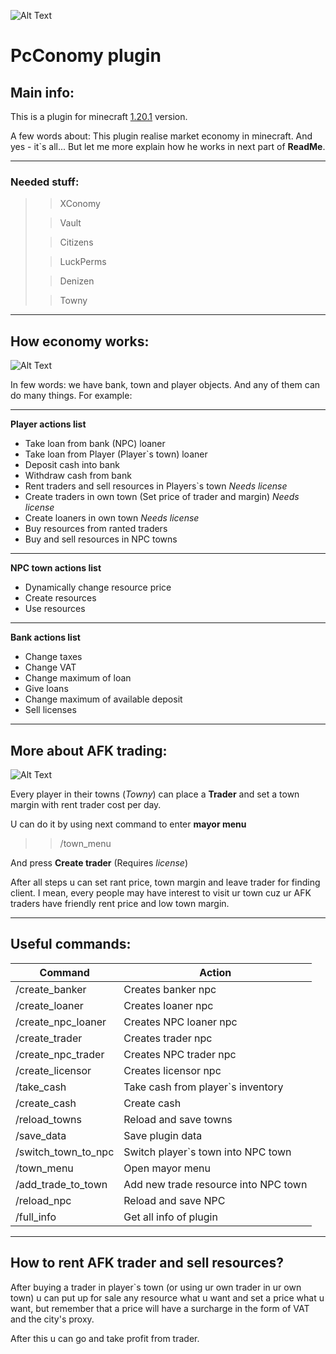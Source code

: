 
![Alt Text](https://github.com/j1sk1ss/pcConomy.PC/blob/master/cover1.png)
# PcConomy plugin
## Main info:
This is a plugin for minecraft [1.20.1](https://www.minecraft.net/ru-ru/article/minecraft-java-edition-1-20-1) version. 

A few words about: This plugin realise 
market economy in minecraft. And yes - it`s all... But let me more explain
how he works in next part of **ReadMe**.

----------------------------------------
### Needed stuff:

>> XConomy
> 
>> Vault
>
>> Citizens
>
>> LuckPerms
>
>> Denizen
>
>> Towny
----------------------------------------
## How economy works:
![Alt Text](https://github.com/j1sk1ss/pcConomy.PC/blob/master/cover2.png)

In few words: we have bank, town and player objects. And any of them can do many things. For example:

----------------------------------------
**Player actions list**
- Take loan from bank (NPC) loaner
- Take loan from Player (Player`s town) loaner
- Deposit cash into bank
- Withdraw cash from bank
- Rent traders and sell resources in Players`s town *Needs license*
- Create traders in own town (Set price of trader and margin) *Needs license*
- Create loaners in own town *Needs license*
- Buy resources from ranted traders
- Buy and sell resources in NPC towns
----------------------------------------
**NPC town actions list**
- Dynamically change resource price
- Create resources
- Use resources
----------------------------------------
**Bank actions list**
- Change taxes
- Change VAT
- Change maximum of loan
- Give loans
- Change maximum of available deposit
- Sell licenses
----------------------------------------
## More about AFK trading:
![Alt Text](https://github.com/j1sk1ss/pcConomy.PC/blob/master/cover3.png)

Every player in their towns (*Towny*) can place a **Trader** and set a town margin with rent trader cost per day. 

U can do it by using next command to enter **mayor menu**
>> /town_menu

And press **Create trader** (Requires *license*)

After all steps u can set rant price, town margin and leave trader for finding client. I mean, every people may have interest to visit ur town cuz ur AFK traders have friendly rent price and low town margin. 

----------------------------------------
## Useful commands:

| Command             | Action                               |
|---------------------|--------------------------------------|
| /create_banker      | Creates banker npc                   |
| /create_loaner      | Creates loaner npc                   |
| /create_npc_loaner  | Creates NPC loaner npc               |
| /create_trader      | Creates trader npc                   |
| /create_npc_trader  | Creates NPC trader npc               |
| /create_licensor    | Creates licensor npc                 |
| /take_cash          | Take cash from player`s inventory    |
| /create_cash        | Create cash                          |
| /reload_towns       | Reload and save towns                |
| /save_data          | Save plugin data                     |
| /switch_town_to_npc | Switch player`s town into NPC town   |
| /town_menu          | Open mayor menu                      |
| /add_trade_to_town  | Add new trade resource into NPC town |
| /reload_npc         | Reload and save NPC                  |
| /full_info          | Get all info of plugin               |

----------------------------------------
## How to rent AFK trader and sell resources?

After buying a trader in player`s town (or using ur own trader in ur own town) u can put up for sale any resource what u want and set a price what u want, but remember that a price will have a surcharge in the form of VAT and the city's proxy.

After this u can go and take profit from trader.

